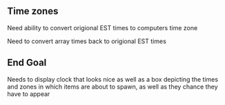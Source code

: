 ## Time zones
  Need ability to convert origional EST times to computers time zone

  Need to convert array times back to origional EST times

## End Goal
  Needs to display clock that looks nice as well as a box depicting the times and zones in which items are about to spawn, as well as they chance they have to appear